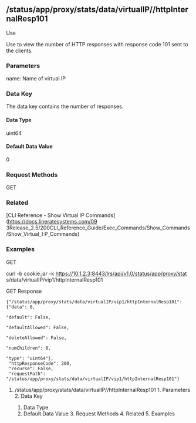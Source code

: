 ## /status/app/proxy/stats/data/virtualIP/<name>/httpInternalResp101

Use

Use to view the number of HTTP responses with response code 101 sent to the
clients.

### Parameters

name: Name of virtual IP

### Data Key

The data key contains the number of responses.

#### Data Type

uint64

#### Default Data Value

0

### Request Methods

GET

### Related

[CLI Reference - Show Virtual IP Commands](https://docs.lineratesystems.com/09
3Release_2.5/200CLI_Reference_Guide/Exec_Commands/Show_Commands/Show_Virtual_I
P_Commands)

### Examples

GET

curl -b cookie.jar -k https://10.1.2.3:8443/lrs/api/v1.0/status/app/proxy/stat
s/data/virtualIP/vip1/httpInternalResp101

GET Response

    
    {"/status/app/proxy/stats/data/virtualIP/vip1/httpInternalResp101": {"data": 0,
                                                                            "default": False,
                                                                            "defaultAllowed": False,
                                                                            "deleteAllowed": False,
                                                                            "numChildren": 0,
                                                                            "type": "uint64"},
     "httpResponseCode": 200,
     "recurse": False,
     "requestPath": "/status/app/proxy/stats/data/virtualIP/vip1/httpInternalResp101"}
    

  1. /status/app/proxy/stats/data/virtualIP/<name>/httpInternalResp101
    1. Parameters
    2. Data Key
      1. Data Type
      2. Default Data Value
    3. Request Methods
    4. Related
    5. Examples

